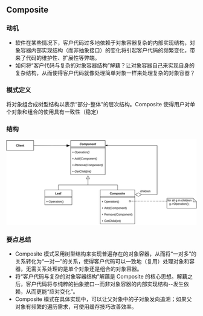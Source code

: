 ## Composite
### 动机
- 软件在某些情况下，客户代码过多地依赖于对象容器复杂的内部实现结构，对象容器内部实现结构（而非抽象接口）的变化将引起客户代码的频繁变化，带来了代码的维护性、扩展性等弊端。
- 如何将“客户代码与复杂的对象容器结构”解藕？让对象容器自己来实现自身的复杂结构，从而使得客户代码就像处理简单对象一样来处理复杂的对象容器？

### 模式定义
将对象组合成树型结构以表示“部分-整体”的层次结构。Composite 使得用户对单个对象和组合的使用具有一致性（稳定）

### 结构
<img src='../imgs/composite.png'>

### 要点总结
- Composite 模式采用树型结构来实现普遍存在的对象容器，从而将“一对多”的关系转化为“一对一”的关系，使得客户代码可以一致地（复用）处理对象和容器，无需关系处理的是单个对象还是组合的对象容器。
- 将“客户代码与复杂的对象容器结构”解藕是 Composite 的核心思想。解藕之后，客户代码将与纯粹的抽象接口--而非对象容器的内部实现结构--发生依赖，从而更能“应对变化”。
- Composite 模式在具体实现中，可以让父对象中的子对象发向追溯；如果父对象有频繁的遍历需求，可使用缓存技巧改善效率。